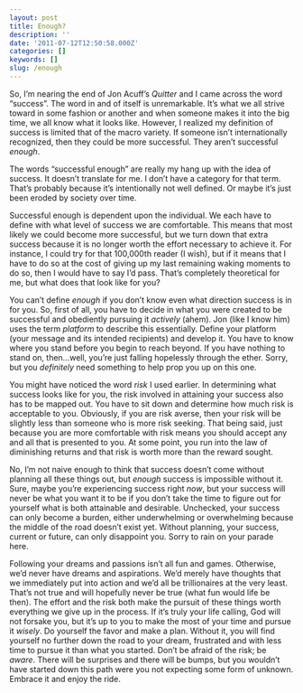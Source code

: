 ```yaml
---
layout: post
title: Enough?
description: ''
date: '2011-07-12T12:50:58.000Z'
categories: []
keywords: []
slug: /enough
---
```


So, I’m nearing the end of Jon Acuff’s _Quitter_ and I came across the word “success”. The word in and of itself is unremarkable. It’s what we all strive toward in some fashion or another and when someone makes it into the big time, we all know what it looks like. However, I realized my definition of success is limited that of the macro variety. If someone isn’t internationally recognized, then they could be more successful. They aren’t successful _enough_.

The words “successful enough” are really my hang up with the idea of success. It doesn’t translate for me. I don’t have a category for that term. That’s probably because it’s intentionally not well defined. Or maybe it’s just been eroded by society over time.

Successful enough is dependent upon the individual. We each have to define with what level of success we are comfortable. This means that most likely we could become more successful, but we turn down that extra success because it is no longer worth the effort necessary to achieve it. For instance, I could try for that 100,000th reader (I wish), but if it means that I have to do so at the cost of giving up my last remaining waking moments to do so, then I would have to say I’d pass. That’s completely theoretical for me, but what does that look like for you?

You can’t define _enough_ if you don’t know even what direction success is in for you. So, first of all, you have to decide in what you were created to be successful and obediently pursuing it _actively_ (ahem). Jon (like I know him) uses the term _platform_ to describe this essentially. Define your platform (your message and its intended recipients) and develop it. You have to know where you stand before you begin to reach beyond. If you have nothing to stand on, then…well, you’re just falling hopelessly through the ether. Sorry, but you _definitely_ need something to help prop you up on this one.

You might have noticed the word _risk_ I used earlier. In determining what success looks like for you, the risk involved in attaining your success also has to be mapped out. You have to sit down and determine how much risk is acceptable to you. Obviously, if you are risk averse, then your risk will be slightly less than someone who is more risk seeking. That being said, just because you are more comfortable with risk means you should accept any and all that is presented to you. At some point, you run into the law of diminishing returns and that risk is worth more than the reward sought.

No, I’m not naive enough to think that success doesn’t come without planning all these things out, but _enough_ success is impossible without it. Sure, maybe you’re experiencing success right _now_, but your success will never be what you want it to be if you don’t take the time to figure out for yourself what is both attainable and desirable. Unchecked, your success can only become a burden, either underwhelming or overwhelming because the middle of the road doesn’t exist yet. Without planning, your success, current or future, can only disappoint you. Sorry to rain on your parade here.

Following your dreams and passions isn’t all fun and games. Otherwise, we’d never have dreams and aspirations. We’d merely have thoughts that we immediately put into action and we’d all be trillionaires at the very least. That’s not true and will hopefully never be true (what fun would life be then). The effort and the risk both make the pursuit of these things worth everything we give up in the process. If it’s truly your life calling, God will not forsake you, but it’s up to you to make the most of your time and pursue it _wisely_. Do yourself the favor and make a plan. Without it, you will find yourself no further down the road to your dream, frustrated and with less time to pursue it than what you started. Don’t be afraid of the risk; be _aware_. There will be surprises and there will be bumps, but you wouldn’t have started down this path were you not expecting some form of unknown. Embrace it and enjoy the ride.